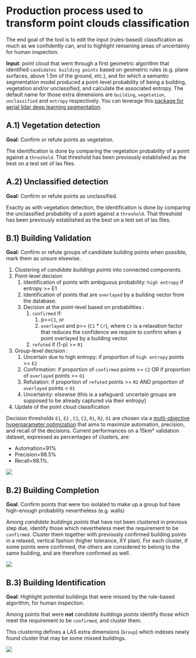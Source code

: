 # Production process used to transform point clouds classification

The end goal of the tool is to edit the input (rules-based) classification as much as we confidently can, and to highlight remaining areas of uncertainty for human inspection.

**Input**: point cloud that went through a first geometric algorithm that identified `candidates building points` based on geometric rules (e.g. plane surfaces, above 1.5m of the ground, etc.), and for which a semantic segmentation model produced a point-level probability of being a building, vegetation and/or unclassified, and calculate the associated entropy. The default name for those extra dimensions are `building`, `vegetation`, `unclassified` and `entropy` respectively. You can leverage this [package for aerial lidar deep learning segmentation](https://github.com/IGNF/lidar-deep-segmentation).

## A.1) Vegetation detection
**Goal**: Confirm or refute points as vegetation.

The identification is done by comparing the vegetation probability  of a point against a `threshold`. That threshold has been previously established as the best on a test set of las files.

## A.2) Unclassified detection
**Goal**: Confirm or refute points as unclassified.

Exactly as with vegetation detection, the identification is done by comparing the unclassified probability of a point against a `threshold`. That threshold has been previously established as the best on a test set of las files.

## B.1) Building Validation

**Goal**: Confirm or refute groups of candidate building points when possible, mark them as unsure elsewise.

1) Clustering of _candidate buildings points_ into connected components.
2) Point-level decision
   1) Identification of points with ambiguous probability: `high entropy` if entropy >= E1 
   2) Identification of points that are `overlayed` by a building vector from the database.
   3) Decision at the point-level based on probabilities : 
      1) `confirmed` if:
         1) p>=`C1`, or
         2) `overlayed` and p>= (`C1` * `Cr`), where `Cr` is a relaxation factor that reduces the confidence we require to confirm when a point overlayed by a building vector. 
      2) `refuted` if (1-p) >= `R1`
3) Group-level decision :
    1) Uncertain due to high entropy: if proportion of `high entropy` points >=  `E2`
    2) Confirmation: if proportion of `confirmed` points >= `C2` OR if proportion of `overlayed` points >= `O1`
    3) Refutation: if proportion of `refuted` points >= `R2` AND proportion of `overlayed` points < `O1`
    4) Uncertainty: elsewise (this is a safeguard: uncertain groups are supposed to be already captured via their entropy)
4) Update of the point cloud classification

Decision thresholds `E1`, `E2` , `C1`, `C2`, `R1`, `R2`, `O1` are chosen via a [multi-objective hyperparameter optimization](/background/thresholds_optimization_process.md) that aims to maximize automation, precision, and recall of the decisions. 
Current performances on a 15km² validation dataset, expressed as percentages of clusters, are:
- Automation=91%
- Precision=98.5%
- Recall=98.1%.

![](/img/LidarBati-BuildingValidationM7.1V2.0.png)

## B.2) Building Completion

**Goal**: Confirm points that were too isolated to make up a group but have high-enough probability nevertheless (e.g. walls)

Among  _candidate buildings points_ that have not been clustered in previous step due, identify those which nevertheless meet the requirement to be `confirmed`.
Cluster them together with previously confirmed building points in a relaxed, vertical fashion (higher tolerance, XY plan).
For each cluster, if some points were confirmed, the others are considered to belong to the same building, and are 
therefore confirmed as well.

![](/img/LidarBati-BuildingCompletion.png)


## B.3) Building Identification

**Goal**: Highlight potential buildings that were missed by the rule-based algorithm, for human inspection. 

Among points that were **not** _candidate buildings points_ identify those which meet the requirement to be `confirmed`, and cluster them.

This clustering defines a LAS extra dimensions (`Group`) which indexes newly found cluster that may be some missed buildings.

![](/img/LidarBati-BuildingIdentification.png)


